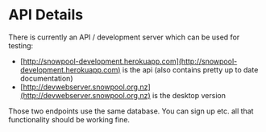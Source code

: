 API Details
===========

There is currently an API / development server which can be used for testing:

* [http://snowpool-development.herokuapp.com](http://snowpool-development.herokuapp.com)
is the api (also contains pretty up to date documentation)
* [http://devwebserver.snowpool.org.nz](http://devwebserver.snowpool.org.nz) is
  the desktop version

Those two endpoints use the same database.  You can sign up etc. all that
functionality should be working fine.


